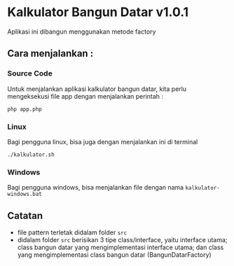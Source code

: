 # Kalkulator Bangun Datar v1.0.1

Aplikasi ini dibangun menggunakan metode factory

## Cara menjalankan :
### Source Code
Untuk menjalankan aplikasi kalkulator bangun datar, kita perlu mengeksekusi file app dengan menjalankan perintah :
```
php app.php
```
### Linux
Bagi pengguna linux, bisa juga dengan menjalankan ini di terminal
```
./kalkulator.sh
```
### Windows
Bagi pengguna windows, bisa menjalankan file dengan nama ```kalkulator-windows.bat```


## Catatan
- file pattern terletak didalam folder ```src```
- didalam folder ```src``` berisikan 3 tipe class/interface, yaitu interface utama; class bangun datar yang mengimplementasi interface utama; dan class yang mengimplementasi class bangun datar (BangunDatarFactory)
